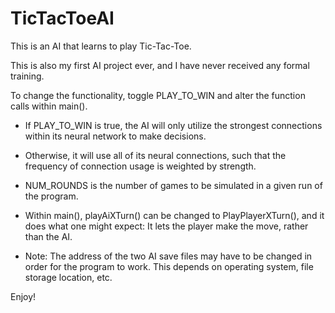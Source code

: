 # TicTacToeAI

This is an AI that learns to play Tic-Tac-Toe.

This is also my first AI project ever, and I have never received any formal training.

To change the functionality, toggle PLAY_TO_WIN and alter the function calls within main(). 

  - If PLAY_TO_WIN is true, the AI will only utilize the strongest connections within its neural network to make decisions. 
  - Otherwise, it will use all of its neural connections, such that the frequency of connection usage is weighted by strength.
  
  - NUM_ROUNDS is the number of games to be simulated in a given run of the program.
  
  - Within main(), playAiXTurn() can be changed to PlayPlayerXTurn(), and it does what one might expect: It lets the player make the move, rather than the AI.
  
* Note: The address of the two AI save files may have to be changed in order for the program to work. This depends on operating system, file storage location, etc.

Enjoy!
